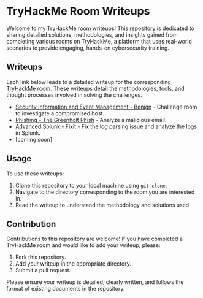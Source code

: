 # TryHackMe Room Writeups

Welcome to my TryHackMe room writeups! This repository is dedicated to sharing detailed solutions, methodologies, and insights gained from completing various rooms on TryHackMe, a platform that uses real-world scenarios to provide engaging, hands-on cybersecurity training. 

## Writeups

Each link below leads to a detailed writeup for the corresponding TryHackMe room. These writeups detail the methodologies, tools, and thought processes involved in solving the challenges.

- [Security Information and Event Management - Benign](https://github.com/Stingray-bit/THM-writeups/blob/main/Room-Benign.md) - Challenge room to investigate a compromised host.
- [Phishing - The Greenholt Phish](https://github.com/Stingray-bit/THM-writeups/blob/main/Room-Greenholt.md) - Analyze a malicious email.
- [Advanced Splunk - Fixit](https://github.com/Stingray-bit/THM-writeups/blob/main/Room-Fixit.md) - Fix the log parsing issue and analyze the logs in Splunk.
- [coming soon]

## Usage

To use these writeups:
1. Clone this repository to your local machine using `git clone`.
2. Navigate to the directory corresponding to the room you are interested in.
3. Read the writeup to understand the methodology and solutions used.

## Contribution

Contributions to this repository are welcome! If you have completed a TryHackMe room and would like to add your writeup, please:
1. Fork this repository.
2. Add your writeup in the appropriate directory.
3. Submit a pull request.

Please ensure your writeup is detailed, clearly written, and follows the format of existing documents in the repository.
